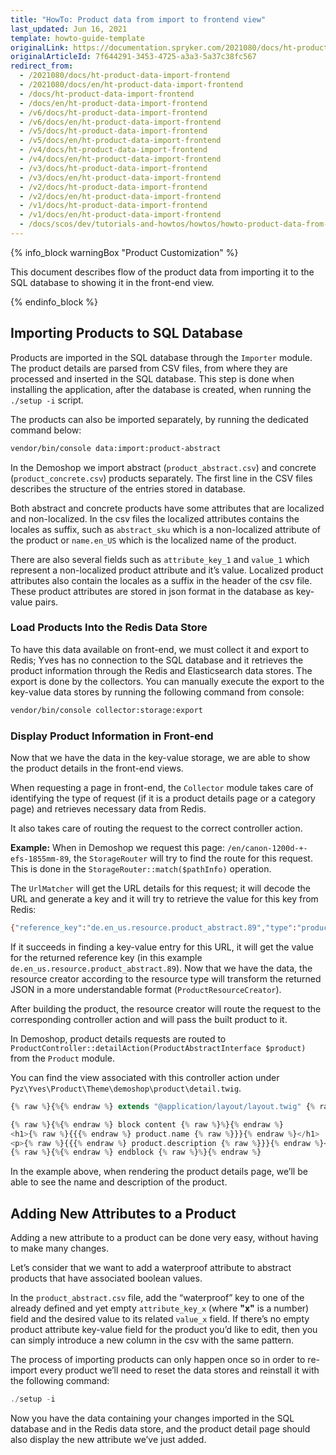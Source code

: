```yaml
---
title: "HowTo: Product data from import to frontend view"
last_updated: Jun 16, 2021
template: howto-guide-template
originalLink: https://documentation.spryker.com/2021080/docs/ht-product-data-import-frontend
originalArticleId: 7f644291-3453-4725-a3a3-5a37c38fc567
redirect_from:
  - /2021080/docs/ht-product-data-import-frontend
  - /2021080/docs/en/ht-product-data-import-frontend
  - /docs/ht-product-data-import-frontend
  - /docs/en/ht-product-data-import-frontend
  - /v6/docs/ht-product-data-import-frontend
  - /v6/docs/en/ht-product-data-import-frontend
  - /v5/docs/ht-product-data-import-frontend
  - /v5/docs/en/ht-product-data-import-frontend
  - /v4/docs/ht-product-data-import-frontend
  - /v4/docs/en/ht-product-data-import-frontend
  - /v3/docs/ht-product-data-import-frontend
  - /v3/docs/en/ht-product-data-import-frontend
  - /v2/docs/ht-product-data-import-frontend
  - /v2/docs/en/ht-product-data-import-frontend
  - /v1/docs/ht-product-data-import-frontend
  - /v1/docs/en/ht-product-data-import-frontend
  - /docs/scos/dev/tutorials-and-howtos/howtos/howto-product-data-from-import-to-front-end-view.html
---
```


{% info_block warningBox "Product Customization" %}

This document describes flow of the product data from importing it to the SQL database to showing it in the front-end view.

{% endinfo_block %}

## Importing Products to SQL Database

Products are imported in the SQL database through the `Importer` module. The product details are parsed from CSV files, from where they are processed and inserted in the SQL database. This step is done when installing the application, after the database is created, when running the `./setup -i` script.

The products can also be imported separately, by running the dedicated command below:

```bash
vendor/bin/console data:import:product-abstract
```

In the Demoshop we import abstract (`product_abstract.csv`) and concrete (`product_concrete.csv`) products separately. The first line in the CSV files describes the structure of the entries stored in database.

Both abstract and concrete products have some attributes that are localized and non-localized. In the csv files the localized attributes contains the locales as suffix, such as `abstract_sku` which is a non-localized attribute of the product or `name.en_US` which is the localized name of the product.

There are also several fields such as `attribute_key_1` and `value_1` which represent a non-localized product attribute and it’s value. Localized product attributes also contain the locales as a suffix in the header of the csv file. These product attributes are stored in json format in the database as key-value pairs.

### Load Products Into the Redis Data Store
To have this data available on front-end, we must collect it and export to Redis; Yves has no connection to the SQL database and it retrieves the product information through the Redis and Elasticsearch data stores.
The export is done by the collectors. You can manually execute the export to the key-value data stores by running the following command from console:

```bash
vendor/bin/console collector:storage:export
```

### Display Product Information in Front-end

Now that we have the data in the key-value storage, we are able to show the product details in the front-end views.

When requesting a page in front-end, the `Collector` module takes care of identifying the type of request (if it is a product details page or a category page) and retrieves necessary data from Redis.

It also takes care of routing the request to the correct controller action.

**Example:**
When in Demoshop we request this page: `/en/canon-1200d-+-efs-1855mm-89`, the `StorageRouter` will try to find the route for this request. This is done in the `StorageRouter::match($pathInfo)` operation.

The `UrlMatcher` will get the URL details for this request; it will decode the URL and generate a key and it will try to retrieve the value for this key from Redis:

```bash
{"reference_key":"de.en_us.resource.product_abstract.89","type":"product_abstract"}
```

If it succeeds in finding a key-value entry for this URL, it will get the value for the returned reference key (in this example `de.en_us.resource.product_abstract.89`). Now that we have the data, the resource creator according to the resource type will transform the returned JSON in a more understandable format (`ProductResourceCreator`).

After building the product, the resource creator will route the request to the corresponding controller action and will pass the built product to it.

In Demoshop, product details requests are routed to `ProductController::detailAction(ProductAbstractInterface $product)` from the `Product` module.

You can find the view associated with this controller action under `Pyz\Yves\Product\Theme\demoshop\product\detail.twig`.

```php
{% raw %}{%{% endraw %} extends "@application/layout/layout.twig" {% raw %}%}{% endraw %}

{% raw %}{%{% endraw %} block content {% raw %}%}{% endraw %}
<h1>{% raw %}{{{% endraw %} product.name {% raw %}}}{% endraw %}</h1>
<p>{% raw %}{{{% endraw %} product.description {% raw %}}}{% endraw %}</p>
{% raw %}{%{% endraw %} endblock {% raw %}%}{% endraw %}
```

In the example above, when rendering the product details page, we’ll be able to see the name and description of the product.

## Adding New Attributes to a Product

Adding a new attribute to a product can be done very easy, without having to make many changes.

Let’s consider that we want to add a waterproof attribute to abstract products that have associated boolean values.

In the `product_abstract.csv` file, add the “waterproof” key to one of the already defined and yet empty `attribute_key_x` (where **"x"** is a number) field and the desired value to its related `value_x` field. If there’s no empty product attribute key-value field for the product you’d like to edit, then you can simply introduce a new column in the csv with the same pattern.

The process of importing products can only happen once so in order to re-import every product we’ll need to reset the data stores and reinstall it with the following command:

```php
./setup -i
```

Now you have the data containing your changes imported in the SQL database and in the Redis data store, and the product detail page should also display the new attribute we’ve just added.
